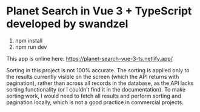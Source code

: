 # Planet Search in Vue 3 + TypeScript developed by swandzel

1. npm install
2. npm run dev

This app is online here: https://planet-search-vue-3-ts.netlify.app/

Sorting in this project is not 100% accurate. The sorting is applied only to the results currently visible on the screen (which the API returns with pagination), rather than across all records in the database, as the API lacks sorting functionality (or I couldn’t find it in the documentation). To make sorting work, I would need to fetch all results and perform sorting and pagination locally, which is not a good practice in commercial projects.
